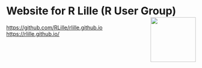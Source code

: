 # Website for R Lille (R User Group) <img src="https://avatars1.githubusercontent.com/u/60702180" align="right" width="120" />

<!-- badges: start -->
<!-- badges: end -->

https://github.com/RLille/rlille.github.io  
https://rlille.github.io/
